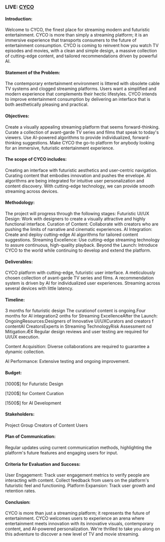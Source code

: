 ### LIVE: [CYCO](https://cyco-inc.netlify.app)

#### Introduction:

Welcome to CYCO, the finest place for streaming modern and futuristic entertainment. CYCO is more than simply a streaming platform; it is an immersive experience that transports consumers to the future of entertainment consumption. CYCO is coming to reinvent how you watch TV episodes and movies, with a clean and simple design, a massive collection of cutting-edge content, and tailored recommendations driven by powerful AI.

#### Statement of the Problem:

The contemporary entertainment environment is littered with obsolete cable TV systems and clogged streaming platforms. Users want a simplified and modern experience that complements their hectic lifestyles. CYCO intends to improve entertainment consumption by delivering an interface that is both aesthetically pleasing and practical.

#### Objectives:

Create a visually appealing streaming platform that seems forward-thinking.
Curate a collection of avant-garde TV series and films that speak to today's viewers.
Use AI-powered algorithms to provide individualized, forward-thinking suggestions.
Make CYCO the go-to platform for anybody looking for an immersive, futuristic entertainment experience.

#### The scope of CYCO includes:

Creating an interface with futuristic aesthetics and user-centric navigation.
Curating content that embodies innovation and pushes the envelope.
AI algorithms are being integrated for intuitive user personalization and content discovery.
With cutting-edge technology, we can provide smooth streaming across devices.

#### Methodology:

The project will progress through the following stages:
Futuristic UI/UX Design: Work with designers to create a visually attractive and highly functional interface.
Curation of Content: Collaborate with creators who are pushing the limits of narrative and cinematic experiences.
AI Integration: Create and deploy cutting-edge AI algorithms for tailored content suggestions.
Streaming Excellence: Use cutting-edge streaming technology to assure continuous, high-quality playback.
Beyond the Launch: Introduce CYCO to the world while continuing to develop and extend the platform.

#### Deliverables:

CYCO platform with cutting-edge, futuristic user interface.
A meticulously chosen collection of avant-garde TV series and films.
A recommendation system is driven by AI for individualized user experiences.
Streaming across several devices with little latency.

#### Timeline:

3 months for futuristic design
The curationof content is ongoing.Four months for AI integration2 onths for Streaming ExcellenceAfter the Launch: OngoingResources:Designers of Innovative UI/UXCurators and creators f contentAI CreatorsExperts in Streaming TechnologyRisk Assessment nd Mitigation:Æ¢
Regular design reviews and user testing are required for UI/UX execution.

Content Acquisition: Diverse collaborations are required to guarantee a dynamic collection.

AI Performance: Extensive testing and ongoing improvement.

#### Budget:

[1000$] for Futuristic Design

[1200$] for Content Curation

[1500$] for AI Development

#### Stakeholders:

Project Group
Creators of Content
Users

#### Plan of Communication:

Regular updates using current communication methods, highlighting the platform's future features and engaging users for input.

#### Criteria for Evaluation and Success:

User Engagement: Track user engagement metrics to verify people are interacting with content.
Collect feedback from users on the platform's futuristic feel and functioning.
Platform Expansion: Track user growth and retention rates.

#### Conclusion:

CYCO is more than just a streaming platform; it represents the future of entertainment. CYCO welcomes users to experience an arena where entertainment meets innovation with its innovative visuals, contemporary content, and AI-powered personalization. We're thrilled to take you along on this adventure to discover a new level of TV and movie streaming.
